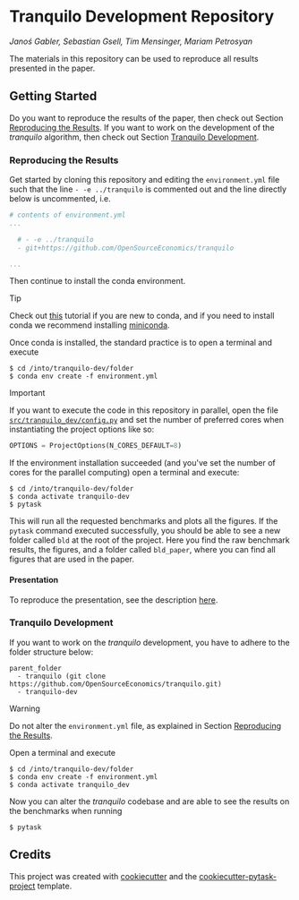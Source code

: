 # Tranquilo Development Repository

*Janoś Gabler, Sebastian Gsell, Tim Mensinger, Mariam Petrosyan*

The materials in this repository can be used to reproduce all results presented in the
paper.

## Getting Started

Do you want to reproduce the results of the paper, then check out Section
[Reproducing the Results](#reproducing-the-results). If you want to work on the
development of the *tranquilo* algorithm, then check out Section
[Tranquilo Development](#tranquilo-development).

### Reproducing the Results

Get started by cloning this repository and editing the `environment.yml` file such that
the line `- -e ../tranquilo` is commented out and the line directly below is
uncommented, i.e.

```yaml
# contents of environment.yml
...

  # - -e ../tranquilo
  - git+https://github.com/OpenSourceEconomics/tranquilo

...
```

Then continue to install the conda environment.

> [!TIP]
> Check out
> [this](https://conda.io/projects/conda/en/latest/user-guide/tasks/manage-environments.html#creating-an-environment-from-an-environment-yml-file)
> tutorial if you are new to conda, and if you need to install conda we recommend
> installing [miniconda](https://docs.conda.io/projects/miniconda/en/latest/).

Once conda is installed, the standard practice is to open a terminal and execute

```console
$ cd /into/tranquilo-dev/folder
$ conda env create -f environment.yml
```

> [!IMPORTANT]
> If you want to execute the code in this repository in parallel, open
> the file [`src/tranquilo_dev/config.py`](./src/tranquilo_dev/config.py) and set the
> number of preferred cores when instantiating the project options like so:
>
> ```python
> OPTIONS = ProjectOptions(N_CORES_DEFAULT=8)
> ```

If the environment installation succeeded (and you've set the number of cores for the
parallel computing) open a terminal and execute:

```console
$ cd /into/tranquilo-dev/folder
$ conda activate tranquilo-dev
$ pytask
```

This will run all the requested benchmarks and plots all the figures. If the `pytask`
command executed successfully, you should be able to see a new folder called `bld` at
the root of the project. Here you find the raw benchmark results, the figures, and a
folder called `bld_paper`, where you can find all figures that are used in the paper.

#### Presentation

To reproduce the presentation, see the description
[here](./src/tranquilo_dev/slidev/README.md).

### Tranquilo Development

If you want to work on the *tranquilo* development, you have to adhere to the folder
structure below:

```
parent_folder
  - tranquilo (git clone https://github.com/OpenSourceEconomics/tranquilo.git)
  - tranquilo-dev
```

> [!WARNING]
> Do not alter the `environment.yml` file, as explained in Section
> [Reproducing the Results](#reproducing-the-results).

Open a terminal and execute

```console
$ cd /into/tranquilo-dev/folder
$ conda env create -f environment.yml
$ conda activate tranquilo_dev
```

Now you can alter the *tranquilo* codebase and are able to see the results on the
benchmarks when running

```console
$ pytask
```

## Credits

This project was created with [cookiecutter](https://github.com/audreyr/cookiecutter)
and the
[cookiecutter-pytask-project](https://github.com/pytask-dev/cookiecutter-pytask-project)
template.
